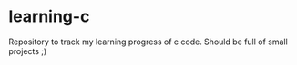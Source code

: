 # learning-c
Repository to track my learning progress of c code. Should be full of small projects ;)
